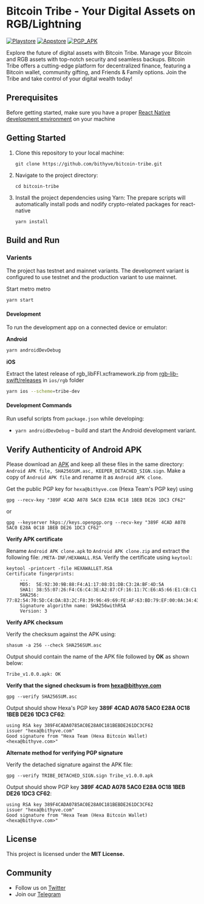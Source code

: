 # Bitcoin Tribe - Your Digital Assets on RGB/Lightning

[![Playstore](https://bitcoinkeeper.app/wp-content/uploads/2023/05/gpbtn.png)](https://play.google.com/store/apps/details?id=com.bithyve.tribe)
[![Appstore](https://bitcoinkeeper.app/wp-content/uploads/2023/05/applebtn.png)](https://apps.apple.com/us/app/tribe-rgb/id6667112050)
[![PGP_APK](https://github.com/bithyve/bitcoin-keeper/assets/50690016/67693cf0-a059-4391-8b48-a9d46a55e71c)](https://github.com/bithyve/tribe/releases)

Explore the future of digital assets with Bitcoin Tribe. Manage your Bitcoin and RGB assets with top-notch security and seamless backups. Bitcoin Tribe offers a cutting-edge platform for decentralized finance, featuring a Bitcoin wallet, community gifting, and Friends & Family options. Join the Tribe and take control of your digital wealth today!

## Prerequisites

Before getting started, make sure you have a proper [React Native development environment](https://reactnative.dev/docs/environment-setup) on your machine

## Getting Started

1. Clone this repository to your local machine:

   ```shell
   git clone https://github.com/bithyve/bitcoin-tribe.git
   ```

2. Navigate to the project directory:
   ```shell
   cd bitcoin-tribe
   ```
3. Install the project dependencies using Yarn:
   The prepare scripts will automatically install pods and nodify crypto-related packages for react-native
   ```shell
   yarn install
   ```

## Build and Run

### Varients

The project has testnet and mainnet variants. The development variant is configured to use testnet and the production variant to use mainnet.

Start metro metro

```bash
yarn start
```

#### Development

To run the development app on a connected device or emulator:

**Android**

```bash
yarn androidDevDebug
```

**iOS**

Extract the latest release of rgb_libFFI.xcframework.zip from [rgb-lib-swift/releases](https://github.com/RGB-Tools/rgb-lib-swift/releases) in `ios/rgb` folder

```bash
yarn ios --scheme=tribe-dev
```

#### Development Commands

Run useful scripts from `package.json` while developing:

- `yarn androidDevDebug` – build and start the Android development variant.

## Verify Authenticity of Android APK

Please download an [APK](https://github.com/bithyve/bitcoin-tribe/releases) and keep all these files in the same directory: `Android APK file, SHA256SUM.asc, KEEPER_DETACHED_SIGN.sign`. Make a copy of `Android APK file` and rename it as `Android APK clone`.

Get the public PGP key for `hexa@bithyve.com` (Hexa Team's PGP key) using

```
gpg --recv-key "389F 4CAD A078 5AC0 E28A 0C18 1BEB DE26 1DC3 CF62"
```

or

```
gpg --keyserver hkps://keys.openpgp.org --recv-key "389F 4CAD A078 5AC0 E28A 0C18 1BEB DE26 1DC3 CF62"
```

**Verify APK certificate**

Rename `Android APK clone.apk` to `Android APK clone.zip` and extract the following file: `/META-INF/HEXAWALL.RSA`. Verify the certificate using `keytool`:

```
keytool -printcert -file HEXAWALLET.RSA
Certificate fingerprints:
	 ...
	 MD5:  5E:92:30:9B:88:F4:A1:17:08:D1:DB:C3:2A:BF:4D:5A
	 SHA1: 38:55:07:26:F4:C6:C4:3E:A2:87:CF:16:11:7C:E6:A5:66:E1:CB:C1
	 SHA256: 77:82:54:70:5D:C4:DA:83:2C:F8:39:96:49:69:FE:AF:63:BD:79:EF:00:0A:34:43:86:0C:7C:AD:A2:55:1C:95
	 Signature algorithm name: SHA256withRSA
	 Version: 3
```

**Verify APK checksum**

Verify the checksum against the APK using:

```
shasum -a 256 --check SHA256SUM.asc
```

Output should contain the name of the APK file followed by **OK** as shown below:

```
Tribe_v1.0.0.apk: OK
```

**Verify that the signed checksum is from hexa@bithyve.com**

```
gpg --verify SHA256SUM.asc
```

Output should show Hexa's PGP key **389F 4CAD A078 5AC0 E28A 0C18 1BEB DE26 1DC3 CF62**:

```
using RSA key 389F4CADA0785AC0E28A0C181BEBDE261DC3CF62
issuer "hexa@bithyve.com"
Good signature from "Hexa Team (Hexa Bitcoin Wallet) <hexa@bithyve.com>"
```

**Alternate method for verifying PGP signature**

Verify the detached signature against the APK file:

```
gpg --verify TRIBE_DETACHED_SIGN.sign Tribe_v1.0.0.apk
```

Output should show PGP key **389F 4CAD A078 5AC0 E28A 0C18 1BEB DE26 1DC3 CF62**:

```
using RSA key 389F4CADA0785AC0E28A0C181BEBDE261DC3CF62
issuer "hexa@bithyve.com"
Good signature from "Hexa Team (Hexa Bitcoin Wallet) <hexa@bithyve.com>"
```

## License

This project is licensed under the **MIT License.**

## Community

- Follow us on [Twitter](https://twitter.com/BitcoinTribe_)
- Join our [Telegram](https://t.me/BitcoinTribeSupport)
